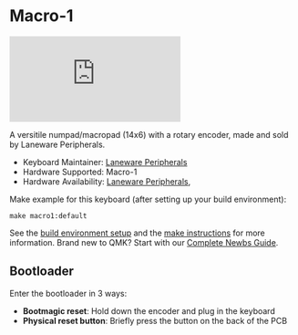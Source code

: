 # Macro-1

![Macro-1](https://geekhack.org/index.php?topic=111541.0)

A versitile numpad/macropad (14x6) with a rotary encoder, made and sold by Laneware Peripherals.

* Keyboard Maintainer: [Laneware Peripherals](https://github.com/laneware)
* Hardware Supported: Macro-1
* Hardware Availability: [Laneware Peripherals](https://lanewareperipherals.com/), 

Make example for this keyboard (after setting up your build environment):

    make macro1:default

See the [build environment setup](https://docs.qmk.fm/#/getting_started_build_tools) and the [make instructions](https://docs.qmk.fm/#/getting_started_make_guide) for more information. Brand new to QMK? Start with our [Complete Newbs Guide](https://docs.qmk.fm/#/newbs).

## Bootloader

Enter the bootloader in 3 ways:

* **Bootmagic reset**: Hold down the encoder and plug in the keyboard
* **Physical reset button**: Briefly press the button on the back of the PCB
